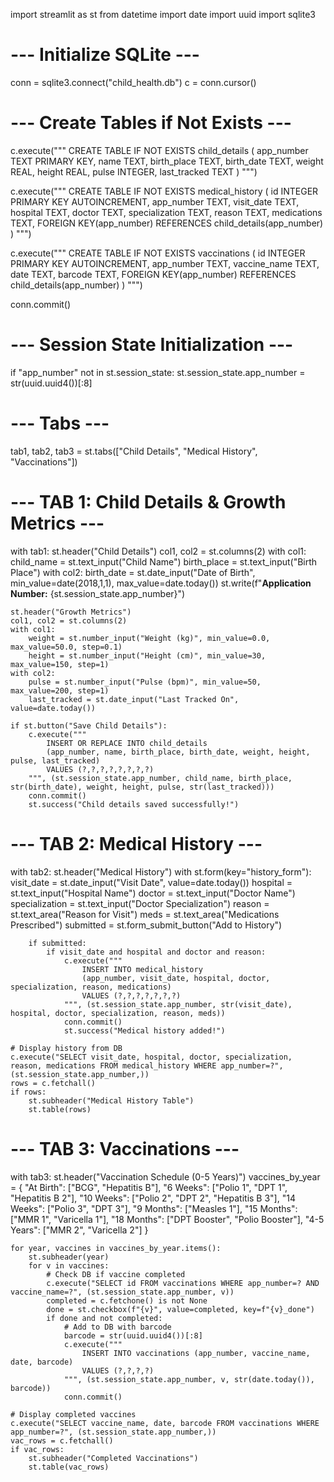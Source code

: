 import streamlit as st
from datetime import date
import uuid
import sqlite3

# --- Initialize SQLite ---
conn = sqlite3.connect("child_health.db")
c = conn.cursor()

# --- Create Tables if Not Exists ---
c.execute("""
CREATE TABLE IF NOT EXISTS child_details (
    app_number TEXT PRIMARY KEY,
    name TEXT,
    birth_place TEXT,
    birth_date TEXT,
    weight REAL,
    height REAL,
    pulse INTEGER,
    last_tracked TEXT
)
""")

c.execute("""
CREATE TABLE IF NOT EXISTS medical_history (
    id INTEGER PRIMARY KEY AUTOINCREMENT,
    app_number TEXT,
    visit_date TEXT,
    hospital TEXT,
    doctor TEXT,
    specialization TEXT,
    reason TEXT,
    medications TEXT,
    FOREIGN KEY(app_number) REFERENCES child_details(app_number)
)
""")

c.execute("""
CREATE TABLE IF NOT EXISTS vaccinations (
    id INTEGER PRIMARY KEY AUTOINCREMENT,
    app_number TEXT,
    vaccine_name TEXT,
    date TEXT,
    barcode TEXT,
    FOREIGN KEY(app_number) REFERENCES child_details(app_number)
)
""")

conn.commit()

# --- Session State Initialization ---
if "app_number" not in st.session_state:
    st.session_state.app_number = str(uuid.uuid4())[:8]

# --- Tabs ---
tab1, tab2, tab3 = st.tabs(["Child Details", "Medical History", "Vaccinations"])

# --- TAB 1: Child Details & Growth Metrics ---
with tab1:
    st.header("Child Details")
    col1, col2 = st.columns(2)
    with col1:
        child_name = st.text_input("Child Name")
        birth_place = st.text_input("Birth Place")
    with col2:
        birth_date = st.date_input("Date of Birth", min_value=date(2018,1,1), max_value=date.today())
    st.write(f"**Application Number:** {st.session_state.app_number}")

    st.header("Growth Metrics")
    col1, col2 = st.columns(2)
    with col1:
        weight = st.number_input("Weight (kg)", min_value=0.0, max_value=50.0, step=0.1)
        height = st.number_input("Height (cm)", min_value=30, max_value=150, step=1)
    with col2:
        pulse = st.number_input("Pulse (bpm)", min_value=50, max_value=200, step=1)
        last_tracked = st.date_input("Last Tracked On", value=date.today())

    if st.button("Save Child Details"):
        c.execute("""
            INSERT OR REPLACE INTO child_details 
            (app_number, name, birth_place, birth_date, weight, height, pulse, last_tracked)
            VALUES (?,?,?,?,?,?,?,?)
        """, (st.session_state.app_number, child_name, birth_place, str(birth_date), weight, height, pulse, str(last_tracked)))
        conn.commit()
        st.success("Child details saved successfully!")

# --- TAB 2: Medical History ---
with tab2:
    st.header("Medical History")
    with st.form(key="history_form"):
        visit_date = st.date_input("Visit Date", value=date.today())
        hospital = st.text_input("Hospital Name")
        doctor = st.text_input("Doctor Name")
        specialization = st.text_input("Doctor Specialization")
        reason = st.text_area("Reason for Visit")
        meds = st.text_area("Medications Prescribed")
        submitted = st.form_submit_button("Add to History")
        
        if submitted:
            if visit_date and hospital and doctor and reason:
                c.execute("""
                    INSERT INTO medical_history
                    (app_number, visit_date, hospital, doctor, specialization, reason, medications)
                    VALUES (?,?,?,?,?,?,?)
                """, (st.session_state.app_number, str(visit_date), hospital, doctor, specialization, reason, meds))
                conn.commit()
                st.success("Medical history added!")

    # Display history from DB
    c.execute("SELECT visit_date, hospital, doctor, specialization, reason, medications FROM medical_history WHERE app_number=?", (st.session_state.app_number,))
    rows = c.fetchall()
    if rows:
        st.subheader("Medical History Table")
        st.table(rows)

# --- TAB 3: Vaccinations ---
with tab3:
    st.header("Vaccination Schedule (0-5 Years)")
    vaccines_by_year = {
        "At Birth": ["BCG", "Hepatitis B"],
        "6 Weeks": ["Polio 1", "DPT 1", "Hepatitis B 2"],
        "10 Weeks": ["Polio 2", "DPT 2", "Hepatitis B 3"],
        "14 Weeks": ["Polio 3", "DPT 3"],
        "9 Months": ["Measles 1"],
        "15 Months": ["MMR 1", "Varicella 1"],
        "18 Months": ["DPT Booster", "Polio Booster"],
        "4-5 Years": ["MMR 2", "Varicella 2"]
    }

    for year, vaccines in vaccines_by_year.items():
        st.subheader(year)
        for v in vaccines:
            # Check DB if vaccine completed
            c.execute("SELECT id FROM vaccinations WHERE app_number=? AND vaccine_name=?", (st.session_state.app_number, v))
            completed = c.fetchone() is not None
            done = st.checkbox(f"{v}", value=completed, key=f"{v}_done")
            if done and not completed:
                # Add to DB with barcode
                barcode = str(uuid.uuid4())[:8]
                c.execute("""
                    INSERT INTO vaccinations (app_number, vaccine_name, date, barcode)
                    VALUES (?,?,?,?)
                """, (st.session_state.app_number, v, str(date.today()), barcode))
                conn.commit()

    # Display completed vaccines
    c.execute("SELECT vaccine_name, date, barcode FROM vaccinations WHERE app_number=?", (st.session_state.app_number,))
    vac_rows = c.fetchall()
    if vac_rows:
        st.subheader("Completed Vaccinations")
        st.table(vac_rows)
